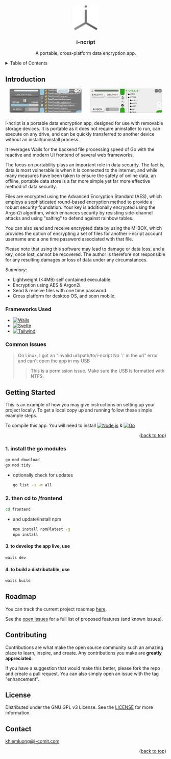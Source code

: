 <a name="readme-top"></a>

<!-- PROJECT SHIELDS -->
<!--
*** I'm using markdown "reference style" links for readability.
*** Reference links are enclosed in brackets [ ] instead of parentheses ( ).
*** See the bottom of this document for the declaration of the reference variables
*** for contributors-url, forks-url, etc. This is an optional, concise syntax you may use.
*** https://www.markdownguide.org/basic-syntax/#reference-style-links
-->

<br />
<div align="center">
  <a href="https://sourceforge.net/projects/i-ncript/">
    <img src="/build/appicon.png" alt="Logo" width="80" height="80">
  </a>

  <h3 align="center">i-ncript</h3>

  <p align="center">
    A portable, cross-platform data encryption app.
    <br />

  </p>
</div>

<!-- TABLE OF CONTENTS -->
<details>
  <summary>Table of Contents</summary>
  <ol>
    <li>
      <a href="#about-the-project">Introduction</a>
      <ul>
        <li><a href="#built-with">Frameworks Used</a></li>
        <li><a href="#common-issues">Common Issues</a></li>
      </ul>
    </li>
    <li>
    <ul>
      </ul>
      <a href="#getting-started">Getting Started</a>
    </li>
    <li><a href="#roadmap">Roadmap</a></li>
    <li><a href="#contributing">Contributing</a></li>
    <li><a href="#license">License</a></li>
    <li><a href="#contact">Contact</a></li>
  </ol>
</details>

## Introduction

<div style="display: flex; justify-content: space-around; align-items: center; width: 100%; margin-bottom: 1.5rem">
<img src="/screenshots/darkMode.png" alt="Dark mode on VAULT page w/ Blue Accent, showing Logger page while decrypting files" style="flex-grow: 1; max-width: 45%; height: auto;">
<img src="/screenshots/lightMode.png" alt="Light mode w/ green accent" style="flex-grow: 1; max-width: 45%; height: auto;">
</div>

i-ncript is a portable data encryption app, designed for use with removable storage devices. It is portable as it does not require aninstaller to run, can execute on any drive, and can be quickly transferred to another device without an install/uninstall process.

It leverages Wails for the backend file processing speed of Go with the reactive and modern UI frontend of several web frameworks.

The focus on portability plays an important role in data security. The fact is, data is most vulnerable is when it is connected to the internet, and while many measures have been taken to ensure the safety of online data, an offline, portable data store is a far more simple yet far more effective method of data security.

Files are encrypted using the Advanced Encryption Standard (AES), which employs a sophisticated round-based encryption method to provide a robust security foundation. Your key is additionally encrypted using the Argon2i algorithm, which enhances security by resisting side-channel attacks and using "salting" to defend against rainbow tables.

You can also send and receive encrypted data by using the M-BOX, which provides the option of encrypting a set of files for another i-ncript account username and a one time password associated with that file.

Please note that using this software may lead to damage or data loss, and a key, once lost, cannot be recovered. The author is therefore not responsible for any resulting damages or loss of data under any circumstances.

_Summary:_

* Lightweight (<4MB) self contained executable.
* Encryption using AES & Argon2i.
* Send & receive files with one time password.
* Cross platform for desktop OS, and soon mobile.

### Frameworks Used

* [![Wails][Wails_Badge]][Wails-url]
* [![Svelte][Svelte_Badge]][Svelte-url]
* [![Tailwind][Tailwind_Badge]][Tailwind-url]

### Common Issues

> On Linux, I got an "Invalid url:path/to/i-ncript No ':' in the uri" error and can't open the app in my USB
>>This is a permission issue. Make sure the USB is formatted with NTFS.

<!-- GETTING STARTED -->
## Getting Started

This is an example of how you may give instructions on setting up your project locally.
To get a local copy up and running follow these simple example steps.

To compile this app. You will need to install [![Node.js][Node.js_Badge]][Node.js-url] &  [![Go][Golang_Badge]][Golang-url]
<p align="right">(<a href="#readme-top">back to top</a>)</p>

### 1. install the go modules

  ```sh
  go mod download
  go mod tidy
  ```

* optionally check for updates

  ```sh
  go list -u -m all
  ```

### 2. then cd to /frontend

  ```sh
  cd frontend
  ```

* and update/install npm

  ```sh
  npm install npm@latest -g
  npm install
  ```

#### 3. to develop the app live, use

  ```sh
  wails dev
  ```

#### 4. to build a distributable, use

  ```sh
  wails build
  ```

<!-- ROADMAP -->
## Roadmap

You can track the current project roadmap <a href="https://github.com/orgs/i-comit/projects/1">here</a>.

See the [open issues](https://github.com/i-comit/i-ncript/issues) for a full list of proposed features (and known issues).

<!-- CONTRIBUTING -->
## Contributing

Contributions are what make the open source community such an amazing place to learn, inspire, and create. Any contributions you make are **greatly appreciated**.

If you have a suggestion that would make this better, please fork the repo and create a pull request. You can also simply open an issue with the tag "enhancement".

<!-- LICENSE -->
## License

Distributed under the GNU GPL v3 License. See the <a href="./LICENSE">LICENSE</a> for more information.

<!-- CONTACT -->
## Contact

<khiemluong@i-comit.com>

<p align="right">(<a href="#readme-top">back to top</a>)</p>

<!-- MARKDOWN LINKS & IMAGES -->
<!-- https://www.markdownguide.org/basic-syntax/#reference-style-links -->

[Wails_Badge]:https://img.shields.io/badge/Wails-red?style=for-the-badge&logo=Wails
[Wails-url]: https://wails.io
[Svelte_Badge]: https://img.shields.io/badge/Svelte-4A4A55?style=for-the-badge&logo=svelte&logoColor=FF3E00
[Svelte-url]: https://svelte.dev/
[Tailwind_Badge]: https://img.shields.io/badge/Tailwind-blue?style=for-the-badge&logo=tailwindcss
[Tailwind-url]: https://tailwindcss.com

[Node.js_Badge]: https://img.shields.io/badge/node.js-green?style=flat&logo=nodedotjs
[Node.js-url]: https://nodejs.org/en
[Golang_Badge]: https://img.shields.io/badge/golang-%231BDBDB?style=flat&logo=go
[Golang-url]: https://go.dev
